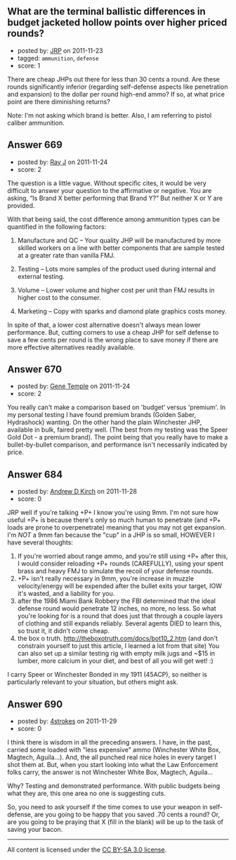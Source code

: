 ## What are the terminal ballistic differences in budget jacketed hollow points over higher priced rounds?

- posted by: [JRP](https://stackexchange.com/users/-1/193-jrp) on 2011-11-23
- tagged: `ammunition`, `defense`
- score: 1

There are cheap JHPs out there for less than 30 cents a round. Are these rounds significantly inferior (regarding self-defense aspects like penetration and expansion) to the dollar per round high-end ammo? If so, at what price point are there diminishing returns?

Note: I'm not asking which brand is better. Also, I am referring to pistol caliber ammunition.


## Answer 669

- posted by: [Ray J](https://stackexchange.com/users/-1/166-ray-j) on 2011-11-24
- score: 2

The question is a little vague.  Without specific cites, it would be very difficult to answer your question to the affirmative or negative.  You are asking, “Is Brand X better performing that Brand Y?”  But neither X or Y are provided.

With that being said, the cost difference among ammunition types can be quantified in the following factors:

 1. Manufacture and QC – Your quality JHP will be manufactured by more
    skilled workers on a line with better components that are sample
    tested at a greater rate than vanilla FMJ.
    
 2. Testing – Lots more samples of the product used during internal and
    external testing.
    
 3. Volume – Lower volume and higher cost per unit than FMJ results in
    higher cost to the consumer.
    
 4. Marketing – Copy with sparks and diamond plate graphics costs money.

In spite of that, a lower cost alternative doesn't always mean lower performance.  But, cutting corners to use a cheap JHP for self defense to save a few cents per round is the wrong place to save money if there are more effective alternatives readily available. 


## Answer 670

- posted by: [Gene Temple](https://stackexchange.com/users/-1/254-gene-temple) on 2011-11-24
- score: 2

You really can't make a comparison based on 'budget' versus 'premium'.  In my personal testing I have found premium brands (Golden Saber, Hydrashock) wanting.  On the other hand the plain Winchester JHP, available in bulk, faired pretty well.  (The best from my testing was the Speer Gold Dot - a premium brand).  The point being that you really have to make a bullet-by-bullet comparison, and performance isn't necessarily indicated by price.


## Answer 684

- posted by: [Andrew D Kirch](https://stackexchange.com/users/-1/266-andrew-d-kirch) on 2011-11-28
- score: 0

JRP well if you're talking +P+ I know you're using 9mm.  I'm not sure how useful +P+ is because there's only so much human to penetrate (and +P+ loads are prone to overpenetrate) meaning that you may not get expansion.  I'm _NOT_ a 9mm fan because the "cup" in a JHP is so small, HOWEVER I have several thoughts:

 1. If you're worried about range ammo, and you're still using +P+ after this, I would consider reloading +P+ rounds (CAREFULLY), using your spent brass and heavy FMJ to simulate the recoil of your defense rounds.
 2. +P+ isn't really necessary in 9mm, you're increase in muzzle velocity/energy will be expended after the bullet exits your target, IOW it's wasted, and a liability for you. 
 3. after the 1986 Miami Bank Robbery the FBI determined that the ideal defense round would penetrate 12 inches, no more, no less.  So what you're looking for is a round that does just that through a couple layers of clothing and still expands reliably.  Several agents DIED to learn this, so trust it, it didn't come cheap.
 4. the box o truth.  http://theboxotruth.com/docs/bot10_2.htm (and don't constrain yourself to just this article, I learned a lot from that site)  You can also set up a similar testing rig with empty milk jugs and ~$15 in lumber, more calcium in your diet, and best of all you will get wet! :)

I carry Speer or Winchester Bonded in my 1911 (45ACP), so neither is particularly relevant to your situation, but others might ask.


## Answer 690

- posted by: [4strokes](https://stackexchange.com/users/-1/252-4strokes) on 2011-11-29
- score: 0

I think there is wisdom in all the preceding answers. I have, in the past, carried some loaded with "less expensive" ammo (Winchester White Box, Magtech, Aguila...). And, the all punched real nice holes in every target I shot them at. But, when you start looking into what the Law Enforcement folks carry, the answer is not Winchester White Box, Magtech, Aguila...

Why? Testing and demonstrated performance. With public budgets being what they are, this one area no one is suggesting cuts.

So, you need to ask yourself if the time comes to use your weapon in self-defense, are you going to be happy that you saved .70 cents a round? Or, are you going to be praying that X (fill in the blank) will be up to the task of saving your bacon.







---

All content is licensed under the [CC BY-SA 3.0 license](https://creativecommons.org/licenses/by-sa/3.0/).
